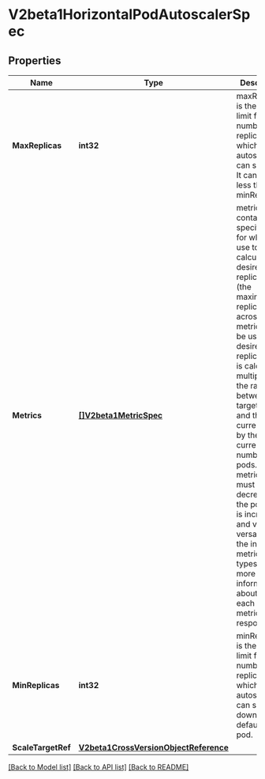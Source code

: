 # V2beta1HorizontalPodAutoscalerSpec

## Properties
Name | Type | Description | Notes
------------ | ------------- | ------------- | -------------
**MaxReplicas** | **int32** | maxReplicas is the upper limit for the number of replicas to which the autoscaler can scale up. It cannot be less that minReplicas. | 
**Metrics** | [**[]V2beta1MetricSpec**](v2beta1.MetricSpec.md) | metrics contains the specifications for which to use to calculate the desired replica count (the maximum replica count across all metrics will be used).  The desired replica count is calculated multiplying the ratio between the target value and the current value by the current number of pods.  Ergo, metrics used must decrease as the pod count is increased, and vice-versa.  See the individual metric source types for more information about how each type of metric must respond. | [optional] 
**MinReplicas** | **int32** | minReplicas is the lower limit for the number of replicas to which the autoscaler can scale down. It defaults to 1 pod. | [optional] 
**ScaleTargetRef** | [**V2beta1CrossVersionObjectReference**](v2beta1.CrossVersionObjectReference.md) |  | 

[[Back to Model list]](../README.md#documentation-for-models) [[Back to API list]](../README.md#documentation-for-api-endpoints) [[Back to README]](../README.md)


